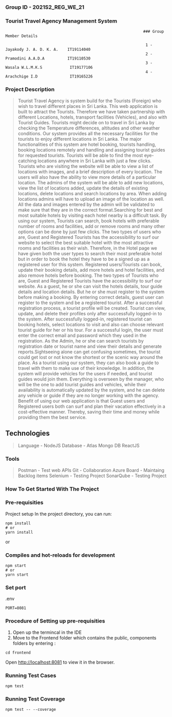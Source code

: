  ### Group ID - 2021S2_REG_WE_21

### Tourist Travel Agency Management System



                                                                ### Group Member Details

                                                                 1 - Jayakody J. A. D. K. A.	IT19114040
                                                                 2 - Pramodini A.A.D.A	        IT19110530
                                                                 3 - Wasala W.L.M.K.S	         IT19177106
                                                                 4 - Arachchige I.D              IT19165226


### Project Description
> Tourist Travel Agency is system build for the Tourists (Foreign) who wish to travel different places in Sri Lanka. This web application is built to attract the Tourists. Therefore we have taken partnership with different Locations, hotels, transport facilities (Vehicles), and also with Tourist Guides. Tourists might decide on to travel in Sri Lanka by checking the Temperature differences, altitudes and other weather conditions. Our system provides all the necessary facilities for the tourists to enjoy different locations in Sri Lanka. The major functionalities of this system are hotel booking, tourists handling, booking locations remotely and handling and assigning tourist guides for requested tourists. Tourists will be able to find the most eye-catching locations anywhere in Sri Lanka with just a few clicks. Tourists who are visiting the website will be able to view a list of locations with images, and a brief description of every location. The users will also have the ability to view more details of a particular location. The admins of the system will be able to add new locations, view the list of locations added, update the details of existing locations, delete locations and search locations by area. When adding locations admins will have to upload an image of the location as well. All the data and images entered by the admin will be validated to make sure that they are in the correct format.Searching for best and most suitable hotels by visiting each hotel nearby is a difficult task. By using our system, Tourists can search, book hotels with preferable number of rooms and facilities, add or remove rooms and many other options can be done by just few clicks. The two types of users who are, Guest and Registered Tourists has the accessibility to surf our website to select the best suitable hotel with the most attractive rooms and facilities as their wish. Therefore, in the Hotel page we have given both the user types to search their most preferable hotel but in order to book the hotel they have to be a signed up as a registered user for this system. Registered users/Tourists can book, update their booking details, add more hotels and hotel facilities, and also remove hotels before booking. The two types of Tourists who are, Guest and Registered Tourists have the accessibility to surf our website. As a guest, he or she can visit the hotels details, tour guide details and location details. But he or she must register to the system before making a booking. By entering correct details, guest user can register to the system and be a registered tourist. After a successful registration process, a tourist profile will be created. Tourist can view, update, and delete their profiles only after successfully logged-in to the system. After successfully logged-in, registered tourist can booking hotels, select locations to visit and also can choose relevant tourist guide for her or his tour. For a successful login, the user must enter the correct email and password which they used in the registration. As the Admin, he or she can search tourists by registration date or tourist name and view their details and generate reports.Sightseeing alone can get confusing sometimes, the tourist could get lost or not know the shortest or the scenic way around the place. As a tourist using our system, they can also book a guide to travel with them to make use of their knowledge. In addition, the system will provide vehicles for the users if needed, and tourist guides would join them. Everything is overseen by the manager, who will be the one to add tourist guides and vehicles, while their availability is automatically updated by the system, and he can delete any vehicle or guide if they are no longer working with the agency.
Benefit of using our web application is that Guest users and Registered users both can surf and plan their vacation effectively in a cost-effective manner. Thereby, saving their time and money while providing them the best service. 

## Technologies
> Language - NodeJS 
> Database - Atlas Mongo DB
> ReactJS

### Tools
> Postman - Test web APIs
> Git - Collaboration
> Azure Board - Maintaing Backlog items 
> Selenium - Testing Project
> SonarQube - Testing Project


### How To Get Started With The Project
### Pre-requisities
Project setup
In the project directory, you can run:

```
npm install
# or
yarn install
```

or

### Compiles and hot-reloads for development

```
npm start
# or
yarn start
```

### Set port
.env
```
PORT=8081
```

### Procedure of Setting up pre-requisities
1. Open up the termincal in the IDE
2. Move to the Frontend folder which contains the public, components folders by entering : 
```
cd frontend

```

Open [http://localhost:8081](http://localhost:8081) to view it in the browser.


### Running Test Cases
```
npm test

```
### Running Test Coverage

```
npm test -- --coverage

```

